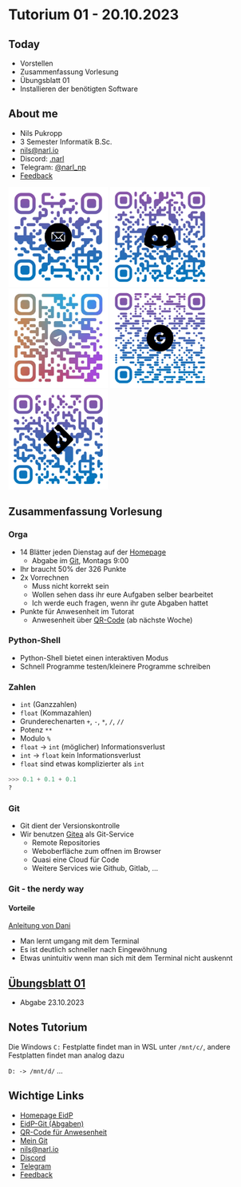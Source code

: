 # Tutorium 01 - 20.10.2023

## Today

* Vorstellen
* Zusammenfassung Vorlesung
* Übungsblatt 01
* Installieren der benötigten Software

## About me

* Nils Pukropp
* 3 Semester Informatik B.Sc.
* [nils@narl.io](mailto:nils@narl.io)
* Discord: [.narl](https://discord.com/users/208979474988007425)
* Telegram: [@narl_np](https://t.me/narl_np)
* [Feedback](https://s.narl.io/s/Feedback-Tutorium-01)
 
<img src="../../src/img/mailto.png" height="200">
<img src="../../src/img/discord.png" height="200">
<img src="../../src/img/telegram.png" height="200">
<img src="../../src/img/feedback-google-forms.png" height="200">
<img src="./src/tutorium-01.png" height="200">

## Zusammenfassung Vorlesung

### Orga

* 14 Blätter jeden Dienstag auf der [Homepage](https://proglang.informatik.uni-freiburg.de/teaching/info1/2023/)
  * Abgabe im [Git](https://git.laurel.informatik.uni-freiburg.de/), Montags 9:00
* Ihr braucht 50% der 326 Punkte
* 2x Vorrechnen
  * Muss nicht korrekt sein
  * Wollen sehen dass ihr eure Aufgaben selber bearbeitet
  * Ich werde euch fragen, wenn ihr gute Abgaben hattet
* Punkte für Anwesenheit im Tutorat
  * Anwesenheit über [QR-Code](https://auth.laurel.informatik.uni-freiburg.de/) (ab nächste Woche)

### Python-Shell

* Python-Shell bietet einen interaktiven Modus
* Schnell Programme testen/kleinere Programme schreiben

### Zahlen

* `int` (Ganzzahlen)
* `float` (Kommazahlen)
* Grunderechenarten `+`, `-`, `*`, `/`, `//`
* Potenz `**`
* Modulo `%`
* `float` -> `int` (möglicher) Informationsverlust
* `int` -> `float` kein Informationsverlust
* `float` sind etwas komplizierter als `int`

```py
>>> 0.1 + 0.1 + 0.1
?
```

### Git

* Git dient der Versionskontrolle
* Wir benutzen [Gitea](https://github.com/go-gitea/gitea) als Git-Service
  * Remote Repositories
  * Weboberfläche zum offnen im Browser
  * Quasi eine Cloud für Code
  * Weitere Services wie Github, Gitlab, ...

### Git - the nerdy way

#### Vorteile

[Anleitung von Dani](https://git.danielmironov.dev/mironov/eidp-tutorat)

* Man lernt umgang mit dem Terminal
* Es ist deutlich schneller nach Eingewöhnung
* Etwas unintuitiv wenn man sich mit dem Terminal nicht auskennt

## [Übungsblatt 01](https://proglang.informatik.uni-freiburg.de/teaching/info1/2023/exercise/sheet01.pdf)

* Abgabe 23.10.2023

## Notes Tutorium

Die Windows `C:` Festplatte findet man in WSL unter `/mnt/c/`, andere Festplatten findet man analog dazu

`D: -> /mnt/d/`
...

## Wichtige Links

* [Homepage EidP](https://proglang.informatik.uni-freiburg.de/teaching/info1/2023/)
* [EidP-Git (Abgaben)](https://git.laurel.informatik.uni-freiburg.de/)
* [QR-Code für Anwesenheit](https://auth.laurel.informatik.uni-freiburg.de/)
* [Mein Git](https://git.narl.io/nvrl/eidp-2024)
* [nils@narl.io](mailto:nils@narl.io)
* [Discord](https://discord.com/users/208979474988007425)
* [Telegram](https://t.me/narl_np)
* [Feedback](https://s.narl.io/s/Feedback-Tutorium-01)